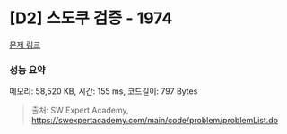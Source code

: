 # [D2] 스도쿠 검증 - 1974 

[문제 링크](https://swexpertacademy.com/main/code/problem/problemDetail.do?contestProbId=AV5Psz16AYEDFAUq) 

### 성능 요약

메모리: 58,520 KB, 시간: 155 ms, 코드길이: 797 Bytes



> 출처: SW Expert Academy, https://swexpertacademy.com/main/code/problem/problemList.do